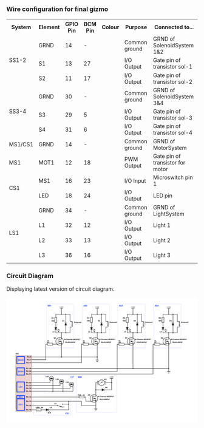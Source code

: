 ### Wire configuration for final gizmo


<table>
  <tr>
    <th>System</th>
    <th>Element</th>
    <th>GPIO Pin</th>
    <th>BCM Pin</th>
    <th>Colour</th>
    <th>Purpose</th>
    <th>Connected to...</th>
  </tr>
  <tr>
    <td rowspan="3">SS1-2</td>
    <td>GRND</td>
    <td>14</td>
    <td>-</td>
    <td></td>
    <td>Common ground</td>
    <td>GRND of SolenoidSystem 1&2</td>
  </tr>
  <tr>
    <td>S1</td>
    <td>13</td>
    <td>27</td>
    <td></td>
    <td>I/O Output</td>
    <td>Gate pin of transistor sol-1</td>
  </tr>
  <tr>
    <td>S2</td>
    <td>11</td>
    <td>17</td>
    <td></td>
    <td>I/O Output</td>
    <td>Gate pin of transistor sol-2</td>
  </tr>
  <tr>
    <td rowspan="3">SS3-4</td>
    <td>GRND</td>
    <td>30</td>
    <td>-</td>
    <td></td>
    <td>Common ground</td>
    <td>GRND of SolenoidSystem 3&4</td>
  </tr>
  <tr>
    <td>S3</td>
    <td>29</td>
    <td>5</td>
    <td></td>
    <td>I/O Output</td>
    <td>Gate pin of transistor sol-3</td>
  </tr>
  <tr>
    <td>S4</td>
    <td>31</td>
    <td>6</td>
    <td></td>
    <td>I/O Output</td>
    <td>Gate pin of transistor sol-4</td>
  </tr>
  <tr>
    <td>MS1/CS1</td>
    <td>GRND</td>
    <td>14</td>
    <td>-</td>
    <td></td>
    <td>Common ground</td>
    <td>GRND of MotorSystem</td>
  </tr>
  <tr>
    <td>MS1</td>
    <td>MOT1</td>
    <td>12</td>
    <td>18</td>
    <td></td>
    <td>PWM Output</td>
    <td>Gate pin of transistor for motor</td>
  </tr>
  <tr>
    <td rowspan="2">CS1</td>
    <td>MS1</td>
    <td>16</td>
    <td>23</td>
    <td></td>
    <td>I/O Input</td>
    <td>Microswitch pin 1</td>
  </tr>
  <tr>
    <td>LED</td>
    <td>18</td>
    <td>24</td>
    <td></td>
    <td>I/O Output</td>
    <td>LED pin</td>
  </tr>
  <tr>
    <td rowspan="4">LS1</td>
    <td>GRND</td>
    <td>34</td>
    <td>-</td>
    <td></td>
    <td>Common ground</td>
    <td>GRND of LightSystem</td>
  </tr>
  <tr>
    <td>L1</td>
    <td>32</td>
    <td>12</td>
    <td></td>
    <td>I/O Output</td>
    <td>Light 1</td>
  </tr>
  <tr>
    <td>L2</td>
    <td>33</td>
    <td>13</td>
    <td></td>
    <td>I/O Output</td>
    <td>Light 2</td>
  </tr>
  <tr>
    <td>L3</td>
    <td>36</td>
    <td>16</td>
    <td></td>
    <td>I/O Output</td>
    <td>Light 3</td>
  </tr>
</table>

### Circuit Diagram

Displaying latest version of circuit diagram.

![](circuit_diagrams/complete-circuit.png)

